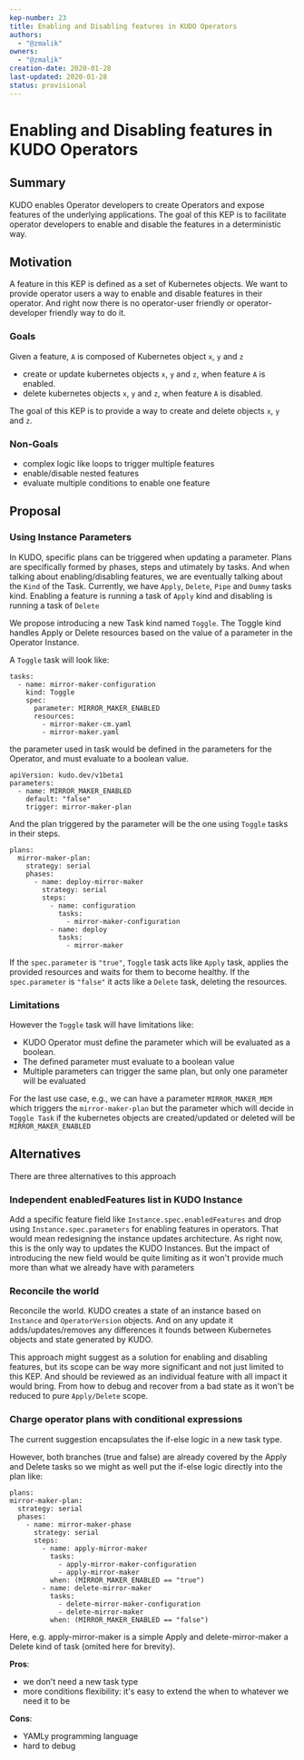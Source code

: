 ```yaml
---
kep-number: 23
title: Enabling and Disabling features in KUDO Operators
authors:
  - "@zmalik"
owners:
  - "@zmalik"
creation-date: 2020-01-28
last-updated: 2020-01-28
status: provisional
---
```


# Enabling and Disabling features in KUDO Operators

## Summary 

KUDO enables Operator developers to create Operators and expose features of the underlying applications. 
The goal of this KEP is to facilitate operator developers to enable and disable the features in a deterministic way.

## Motivation

A feature in this KEP is defined as a set of Kubernetes objects.
We want to provide operator users a way to enable and disable features in their operator. And right now there is no operator-user friendly or operator-developer friendly way to do it. 

### Goals

Given a feature, `A` is composed of Kubernetes object `x`, `y` and `z`
 
- create or update kubernetes objects  `x`, `y` and `z`, when feature `A` is enabled.
- delete kubernetes objects  `x`, `y` and `z`, when feature `A` is disabled.

The goal of this KEP is to provide a way to create and delete objects `x`, `y` and `z`. 

### Non-Goals

- complex logic like loops to trigger multiple features
- enable/disable nested features
- evaluate multiple conditions to enable one feature

## Proposal

### Using Instance Parameters

In KUDO, specific plans can be triggered when updating a parameter. Plans are specifically formed by phases, steps and utimately by tasks.
And when talking about enabling/disabling features, we are eventually talking about the `Kind` of the Task. Currently, we have `Apply`, `Delete`, `Pipe` and `Dummy` tasks kind.
Enabling a feature is running a task of `Apply` kind and disabling is running a task of `Delete`

We propose introducing a new Task kind named `Toggle`. The Toggle kind handles Apply or Delete resources based on the value of a parameter in the Operator Instance.

A `Toggle` task will look like:

```
tasks:
  - name: mirror-maker-configuration
    kind: Toggle
    spec:
      parameter: MIRROR_MAKER_ENABLED
      resources:
        - mirror-maker-cm.yaml
        - mirror-maker.yaml
```


the parameter used in task would be defined in the parameters for the Operator, and must evaluate to a boolean value.
```
apiVersion: kudo.dev/v1beta1
parameters:
  - name: MIRROR_MAKER_ENABLED
    default: "false"
    trigger: mirror-maker-plan
```

And the plan triggered by the parameter will be the one using `Toggle` tasks in their steps.

```
plans:
  mirror-maker-plan:
    strategy: serial
    phases:
      - name: deploy-mirror-maker
        strategy: serial
        steps:
          - name: configuration
            tasks:
              - mirror-maker-configuration
          - name: deploy
            tasks:
              - mirror-maker
```

If the `spec.parameter` is `"true"`, `Toggle` task acts like `Apply` task, applies the provided resources and waits for them to become healthy.
If the `spec.parameter` is `"false"` it acts like a `Delete` task, deleting the resources.

### Limitations

However the `Toggle` task will have limitations like:

- KUDO Operator must define the parameter which will be evaluated as a boolean.
- The defined parameter must evaluate to a boolean value
- Multiple parameters can trigger the same plan, but only one parameter will be evaluated

For the last use case, e.g., we can have a parameter `MIRROR_MAKER_MEM` which triggers the `mirror-maker-plan` but
the parameter which will decide in `Toggle Task` if the kubernetes objects are created/updated or deleted will be `MIRROR_MAKER_ENABLED`

## Alternatives

There are three alternatives to this approach

### Independent enabledFeatures list in KUDO Instance
Add a specific feature field like `Instance.spec.enabledFeatures` and drop using `Instance.spec.parameters` for enabling features in operators. 
That would mean redesigning the instance updates architecture. As right now, this is the only way to updates the KUDO Instances. 
But the impact of introducing the new field would be quite limiting as it won't provide much more than what we already have with parameters 

### Reconcile the world
Reconcile the world. KUDO creates a state of an instance based on `Instance` and `OperatorVersion` objects. And on
any update it adds/updates/removes any differences it founds between Kubernetes objects and state generated by KUDO.

This approach might suggest as a solution for enabling and disabling features, but its scope can be way more significant and not just limited to this KEP.
And should be reviewed as an individual feature with all impact it would bring. From how to debug and recover from a bad state as it won't be reduced to pure `Apply/Delete` scope.

### Charge operator plans with conditional expressions
The current suggestion encapsulates the if-else logic in a new task type. 

However, both branches (true and false) are already covered by the Apply and Delete tasks so we might as well put the if-else logic directly into the plan like:

```
plans:
mirror-maker-plan:
  strategy: serial
  phases:
    - name: mirror-maker-phase
      strategy: serial
      steps:
        - name: apply-mirror-maker
          tasks:
            - apply-mirror-maker-configuration
            - apply-mirror-maker
          when: (MIRROR_MAKER_ENABLED == "true")
        - name: delete-mirror-maker
          tasks:
            - delete-mirror-maker-configuration
            - delete-mirror-maker
          when: (MIRROR_MAKER_ENABLED == "false")
```
Here, e.g. apply-mirror-maker is a simple Apply and delete-mirror-maker a Delete kind of task (omited here for brevity).

**Pros**:

- we don't need a new task type
- more conditions flexibility: it's easy to extend the when to whatever we need it to be

**Cons**:

- YAMLy programming language
- hard to debug